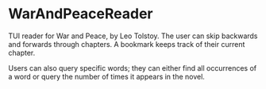 # WarAndPeaceReader
TUI reader for War and Peace, by Leo Tolstoy. The user can skip backwards and forwards through chapters. A bookmark keeps track of their current chapter. 

Users can also query specific words; they can either find all occurrences of a word or query the number of times it appears in the novel.
